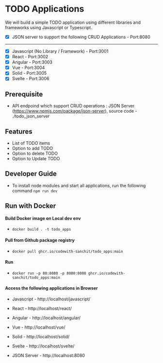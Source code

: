 # TODO Applications

We will build a simple TODO application using different libraries and frameworks using Javascript or Typescript.

- [x] JSON server to support the following CRUD Applications - Port:8080
---
- [x] Javascript (No Library / Framework) - Port:3001
- [x] React - Port:3002
- [x] Angular - Port:3003
- [x] Vue - Port:3004
- [x] Solid - Port:3005
- [x] Svelte - Port:3006

## Prerequisite

- API endpoind which support CRUD operations : JSON Server (https://www.npmjs.com/package/json-server), source code - ./todo_json_server

## Features

- List of TODO items
- Option to add TODO
- Option to delete TODO
- Option to Update TODO

## Developer Guide
- To install node modules and start all applications, run the following command
`npm run dev`

## Run with Docker
#### Build Docker image on Local dev env
- `docker build . -t todo_apps`

#### Pull from Github package registry
- `docker pull ghcr.io/codewith-sanchit/todo_apps:main`

#### Run
- `docker run -p 80:8080 -p 8080:8080 ghcr.io/codewith-sanchit/todo_apps:main`

#### Access the following applications in Browser
- Javascript - http://localhost/javascript/
- React - http://localhost/react/
- Angular - http://localhost/angular/
- Vue - http://localhost/vue/
- Solid - http://localhost/solid/
- Svelte - http://localhost/svelte/

- JSON Server - http://localhost:8080